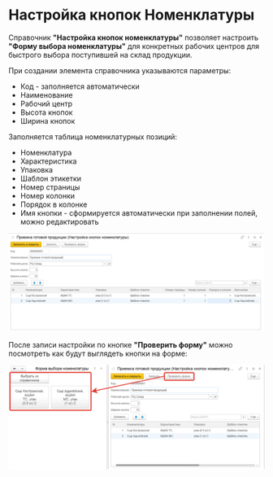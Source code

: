 # Настройка кнопок Номенклатуры

Справочник **"Настройка кнопок номенклатуры"** позволяет настроить **"Форму выбора номенклатуры"** для конкретных рабочих центров для быстрого выбора поступившей на склад продукции.

При создании элемента справочника указываются параметры:

- Код - заполняется автоматически
- Наименование
- Рабочий центр
- Высота кнопок
- Ширина кнопок

Заполняется таблица номенклатурных позиций:

- Номенклатура
- Характеристика
- Упаковка
- Шаблон этикетки
- Номер страницы
- Номер колонки
- Порядок в колонке
- Имя кнопки - сформируется автоматически при заполнении полей, можно редактировать

![2023-04-11_13-40-00](NastroikaKnopokNomenklature.assets/2023-04-11_13-40-00.png)

После записи настройки по кнопке **"Проверить форму"** можно посмотреть как будут выглядеть кнопки на форме:

![2023-04-11_13-41-08](NastroikaKnopokNomenklature.assets/2023-04-11_13-41-08.png)
